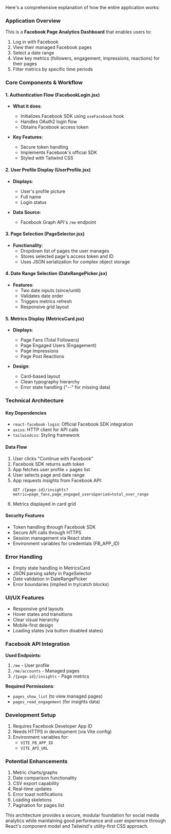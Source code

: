 Here's a comprehensive explanation of how the entire application works:

### **Application Overview**
This is a **Facebook Page Analytics Dashboard** that enables users to:
1. Log in with Facebook
2. View their managed Facebook pages
3. Select a date range
4. View key metrics (followers, engagement, impressions, reactions) for their pages
5. Filter metrics by specific time periods

### **Core Components & Workflow**

#### **1. Authentication Flow (FacebookLogin.jsx)**
- **What it does**:
  - Initializes Facebook SDK using `useFacebook` hook
  - Handles OAuth2 login flow
  - Obtains Facebook access token

- **Key Features**:
  - Secure token handling
  - Implements Facebook's official SDK
  - Styled with Tailwind CSS

#### **2. User Profile Display (UserProfile.jsx)**
- **Displays**:
  - User's profile picture
  - Full name
  - Login status

- **Data Source**:
  - Facebook Graph API's `/me` endpoint

#### **3. Page Selection (PageSelector.jsx)**
- **Functionality**:
  - Dropdown list of pages the user manages
  - Stores selected page's access token and ID
  - Uses JSON serialization for complex object storage

#### **4. Date Range Selection (DateRangePicker.jsx)**
- **Features**:
  - Two date inputs (since/until)
  - Validates date order
  - Triggers metrics refresh
  - Responsive grid layout

#### **5. Metrics Display (MetricsCard.jsx)**
- **Displays**:
  - Page Fans (Total Followers)
  - Page Engaged Users (Engagement)
  - Page Impressions
  - Page Post Reactions

- **Design**:
  - Card-based layout
  - Clean typography hierarchy
  - Error state handling ("--" for missing data)

### **Technical Architecture**

#### **Key Dependencies**
- `react-facebook-login`: Official Facebook SDK integration
- `axios`: HTTP client for API calls
- `tailwindcss`: Styling framework

#### **Data Flow**
1. User clicks "Continue with Facebook"
2. Facebook SDK returns auth token
3. App fetches user profile + pages list
4. User selects page and date range
5. App requests insights from Facebook API:
   ```http
   GET /{page-id}/insights?metric=page_fans,page_engaged_users&period=total_over_range
   ```
6. Metrics displayed in card grid

#### **Security Features**
- Token handling through Facebook SDK
- Secure API calls through HTTPS
- Session management via React state
- Environment variables for credentials (FB_APP_ID)

### **Error Handling**
- Empty state handling in MetricsCard
- JSON parsing safety in PageSelector
- Date validation in DateRangePicker
- Error boundaries (implied in try/catch blocks)

### **UI/UX Features**
- Responsive grid layouts
- Hover states and transitions
- Clear visual hierarchy
- Mobile-first design
- Loading states (via button disabled states)

### **Facebook API Integration**
**Used Endpoints**:
1. `/me` - User profile
2. `/me/accounts` - Managed pages
3. `/{page-id}/insights` - Page metrics

**Required Permissions**:
- `pages_show_list` (to view managed pages)
- `pages_read_engagement` (for insights data)

### **Development Setup**
1. Requires Facebook Developer App ID
2. Needs HTTPS in development (via Vite config)
3. Environment variables for:
   - `VITE_FB_APP_ID`
   - `VITE_API_URL`

### **Potential Enhancements**
1. Metric charts/graphs
2. Date comparison functionality
3. CSV export capability
4. Real-time updates
5. Error toast notifications
6. Loading skeletons
7. Pagination for pages list

This architecture provides a secure, modular foundation for social media analytics while maintaining good performance and user experience through React's component model and Tailwind's utility-first CSS approach.